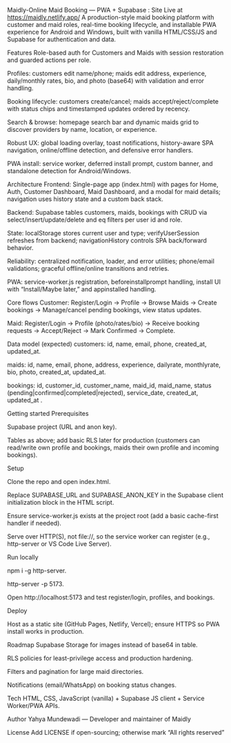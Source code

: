 Maidly-Online Maid Booking — PWA + Supabase : Site Live at https://maidly.netlify.app/
A production-style maid booking platform with customer and maid roles, real-time booking lifecycle, and installable PWA experience for Android and Windows, built with vanilla HTML/CSS/JS and Supabase for authentication and data.

Features
Role-based auth for Customers and Maids with session restoration and guarded actions per role.

Profiles: customers edit name/phone; maids edit address, experience, daily/monthly rates, bio, and photo (base64) with validation and error handling.

Booking lifecycle: customers create/cancel; maids accept/reject/complete with status chips and timestamped updates ordered by recency.

Search & browse: homepage search bar and dynamic maids grid to discover providers by name, location, or experience.

Robust UX: global loading overlay, toast notifications, history-aware SPA navigation, online/offline detection, and defensive error handlers.

PWA install: service worker, deferred install prompt, custom banner, and standalone detection for Android/Windows.

Architecture
Frontend: Single-page app (index.html) with pages for Home, Auth, Customer Dashboard, Maid Dashboard, and a modal for maid details; navigation uses history state and a custom back stack.

Backend: Supabase tables customers, maids, bookings with CRUD via select/insert/update/delete and eq filters per user id and role.

State: localStorage stores current user and type; verifyUserSession refreshes from backend; navigationHistory controls SPA back/forward behavior.

Reliability: centralized notification, loader, and error utilities; phone/email validations; graceful offline/online transitions and retries.

PWA: service-worker.js registration, beforeinstallprompt handling, install UI with “Install/Maybe later,” and appinstalled handling.

Core flows
Customer: Register/Login → Profile → Browse Maids → Create bookings → Manage/cancel pending bookings, view status updates.

Maid: Register/Login → Profile (photo/rates/bio) → Receive booking requests → Accept/Reject → Mark Confirmed → Complete.

Data model (expected)
customers: id, name, email, phone, created_at, updated_at.

maids: id, name, email, phone, address, experience, dailyrate, monthlyrate, bio, photo, created_at, updated_at.

bookings: id, customer_id, customer_name, maid_id, maid_name, status (pending|confirmed|completed|rejected), service_date, created_at, updated_at .

Getting started
Prerequisites

Supabase project (URL and anon key).

Tables as above; add basic RLS later for production (customers can read/write own profile and bookings, maids their own profile and incoming bookings).

Setup

Clone the repo and open index.html.

Replace SUPABASE_URL and SUPABASE_ANON_KEY in the Supabase client initialization block in the HTML script.

Ensure service-worker.js exists at the project root (add a basic cache-first handler if needed).

Serve over HTTP(S), not file://, so the service worker can register (e.g., http-server or VS Code Live Server).

Run locally

npm i -g http-server.

http-server -p 5173.

Open http://localhost:5173 and test register/login, profiles, and bookings.

Deploy

Host as a static site (GitHub Pages, Netlify, Vercel); ensure HTTPS so PWA install works in production.

Roadmap
Supabase Storage for images instead of base64 in table.

RLS policies for least-privilege access and production hardening.

Filters and pagination for large maid directories.

Notifications (email/WhatsApp) on booking status changes.

Tech
HTML, CSS, JavaScript (vanilla) + Supabase JS client + Service Worker/PWA APIs.

Author
Yahya Mundewadi — Developer and maintainer of Maidly

License
Add LICENSE if open-sourcing; otherwise mark “All rights reserved”
